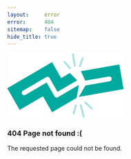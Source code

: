 ```yaml
---
layout:     error
error:      404
sitemap:    false
hide_title: true
---
```


<img src="/assets/images/logo-broken.svg" width="270">

### 404 Page not found :(

The requested page could not be found.